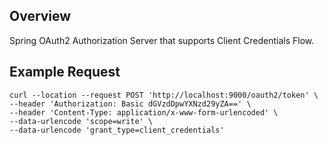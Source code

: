 ## Overview

Spring OAuth2 Authorization Server that supports Client Credentials Flow.

## Example Request

```
curl --location --request POST 'http://localhost:9000/oauth2/token' \
--header 'Authorization: Basic dGVzdDpwYXNzd29yZA==' \
--header 'Content-Type: application/x-www-form-urlencoded' \
--data-urlencode 'scope=write' \
--data-urlencode 'grant_type=client_credentials'
```